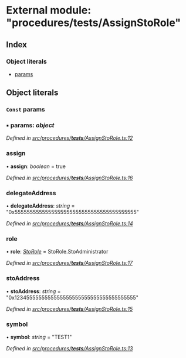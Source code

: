 # External module: "procedures/**tests**/AssignStoRole"

## Index

### Object literals

- [params](_procedures___tests___assignstorole_.md#const-params)

## Object literals

### `Const` params

### ▪ **params**: _object_

_Defined in [src/procedures/**tests**/AssignStoRole.ts:12](https://github.com/PolymathNetwork/polymath-sdk/blob/660aba8/src/procedures/__tests__/AssignStoRole.ts#L12)_

### assign

• **assign**: _boolean_ = true

_Defined in [src/procedures/**tests**/AssignStoRole.ts:16](https://github.com/PolymathNetwork/polymath-sdk/blob/660aba8/src/procedures/__tests__/AssignStoRole.ts#L16)_

### delegateAddress

• **delegateAddress**: _string_ = "0x5555555555555555555555555555555555555555"

_Defined in [src/procedures/**tests**/AssignStoRole.ts:14](https://github.com/PolymathNetwork/polymath-sdk/blob/660aba8/src/procedures/__tests__/AssignStoRole.ts#L14)_

### role

• **role**: _[StoRole](../enums/_types_index_.storole.md)_ = StoRole.StoAdministrator

_Defined in [src/procedures/**tests**/AssignStoRole.ts:17](https://github.com/PolymathNetwork/polymath-sdk/blob/660aba8/src/procedures/__tests__/AssignStoRole.ts#L17)_

### stoAddress

• **stoAddress**: _string_ = "0x1234555555555555555555555555555555555555"

_Defined in [src/procedures/**tests**/AssignStoRole.ts:15](https://github.com/PolymathNetwork/polymath-sdk/blob/660aba8/src/procedures/__tests__/AssignStoRole.ts#L15)_

### symbol

• **symbol**: _string_ = "TEST1"

_Defined in [src/procedures/**tests**/AssignStoRole.ts:13](https://github.com/PolymathNetwork/polymath-sdk/blob/660aba8/src/procedures/__tests__/AssignStoRole.ts#L13)_
